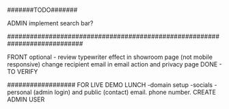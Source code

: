 #######TODO#######

ADMIN
implement search bar?

############################################################################

FRONT
optional - review typewriter effect in showroom page (not mobile responsive)
change recipient email in email action and privacy page DONE - TO VERIFY

##################
FOR LIVE DEMO LUNCH
-domain setup
-socials
-personal (admin login) and public (contact) email. phone number. CREATE ADMIN USER
